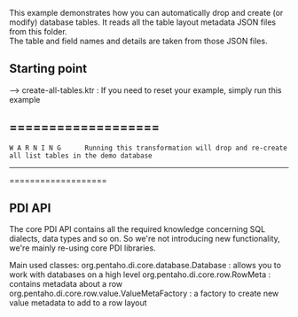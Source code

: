 This example demonstrates how you can automatically drop and create (or modify) database tables.
It reads all the table layout metadata JSON files from this folder.  
The table and field names and details are taken from those JSON files.

Starting point
----------------

--> create-all-tables.ktr : If you need to reset your example, simply run this example

  ===================
   -----------------
    W A R N I N G      Running this transformation will drop and re-create all list tables in the demo database
   -----------------
  ===================


PDI API
---------

The core PDI API contains all the required knowledge concerning SQL dialects, data types and so on.
So we're not introducing new functionality, we're mainly re-using core PDI libraries.

Main used classes: 
  org.pentaho.di.core.database.Database          : allows you to work with databases on a high level
  org.pentaho.di.core.row.RowMeta                : contains metadata about a row
  org.pentaho.di.core.row.value.ValueMetaFactory : a factory to create new value metadata to add to a row layout
  
